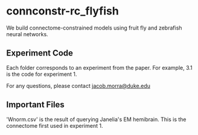 # connconstr-rc_flyfish
We build connectome-constrained models using fruit fly and zebrafish neural networks.

## Experiment Code
Each folder corresponds to an experiment from the paper. For example, 3.1 is the code for experiment 1.

For any questions, please contact jacob.morra@duke.edu

## Important Files
'Wnorm.csv' is the result of querying Janelia's EM hemibrain. This is the connectome first used in experiment 1.

